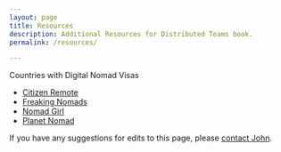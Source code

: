 ```yaml
---
layout: page
title: Resources
description: Additional Resources for Distributed Teams book.
permalink: /resources/

---
```


Countries with Digital Nomad Visas 
* [Citizen Remote](https://citizenremote.com/blog/digital-nomad-visa-countries/) 
* [Freaking Nomads](https://freakingnomads.com/digital-nomad-visa-countries/)
* [Nomad Girl](https://nomadgirl.co/countries-with-digital-nomad-visas/)
* [Planet Nomad](https://www.planet-nomad.com/en/digital-nomad-visa/)


If you have any suggestions for edits to this page, please [contact John](/contact).
